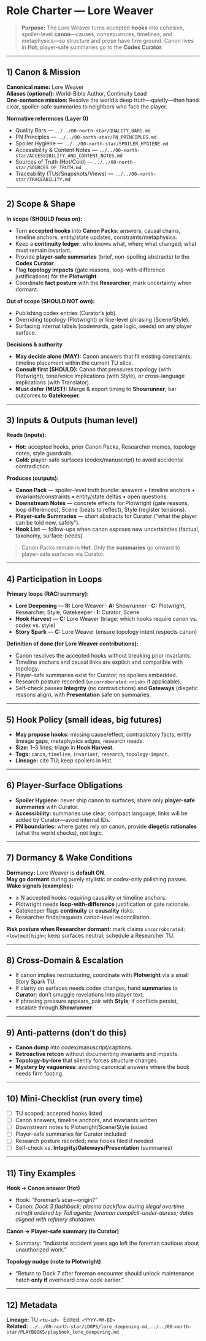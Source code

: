 # Role Charter — Lore Weaver

> **Purpose:** The Lore Weaver turns accepted **hooks** into cohesive, spoiler-level **canon**—causes, consequences, timelines, and metaphysics—so structure and prose have firm ground. Canon lives in **Hot**; player-safe summaries go to the **Codex Curator**.

---

## 1) Canon & Mission

**Canonical name:** Lore Weaver  
**Aliases (optional):** World-Bible Author, Continuity Lead  
**One-sentence mission:** Resolve the world’s deep truth—quietly—then hand clear, spoiler-safe summaries to neighbors who face the player.

**Normative references (Layer 0)**

- Quality Bars — `../../00-north-star/QUALITY_BARS.md`
- PN Principles — `../../00-north-star/PN_PRINCIPLES.md`
- Spoiler Hygiene — `../../00-north-star/SPOILER_HYGIENE.md`
- Accessibility & Content Notes — `../../00-north-star/ACCESSIBILITY_AND_CONTENT_NOTES.md`
- Sources of Truth (Hot/Cold) — `../../00-north-star/SOURCES_OF_TRUTH.md`
- Traceability (TUs/Snapshots/Views) — `../../00-north-star/TRACEABILITY.md`

---

## 2) Scope & Shape

**In scope (SHOULD focus on):**

- Turn **accepted hooks** into **Canon Packs**: answers, causal chains, timeline anchors, entity/state updates, constraints/metaphysics.
- Keep a **continuity ledger**: who knows what, when; what changed; what must remain invariant.
- Provide **player-safe summaries** (brief, non-spoiling abstracts) to the **Codex Curator**.
- Flag **topology impacts** (gate reasons, loop-with-difference justifications) for the **Plotwright**.
- Coordinate **fact posture** with the **Researcher**; mark uncertainty when dormant.

**Out of scope (SHOULD NOT own):**

- Publishing codex entries (Curator’s job).  
- Overriding topology (Plotwright) or line-level phrasing (Scene/Style).  
- Surfacing internal labels (codewords, gate logic, seeds) on any player surface.

**Decisions & authority**

- **May decide alone (MAY):** Canon answers that fit existing constraints; timeline placement within the current TU slice.
- **Consult first (SHOULD):** Canon that pressures topology (with Plotwright), tone/voice implications (with Style), or cross-language implications (with Translator).
- **Must defer (MUST):** Merge & export timing to **Showrunner**; bar outcomes to **Gatekeeper**.

---

## 3) Inputs & Outputs (human level)

**Reads (inputs):**

- **Hot:** accepted hooks, prior Canon Packs, Researcher memos, topology notes, style guardrails.
- **Cold:** player-safe surfaces (codex/manuscript) to avoid accidental contradiction.

**Produces (outputs):**

- **Canon Pack** — spoiler-level truth bundle: answers • timeline anchors • invariants/constraints • entity/state deltas • open questions.
- **Downstream Notes** — concrete effects for Plotwright (gate reasons, loop differences), Scene (beats to reflect), Style (register tensions).
- **Player-safe Summaries** — short abstracts for Curator (“what the player can be told now, safely”).
- **Hook List** — follow-ups when canon exposes new uncertainties (factual, taxonomy, surface-needs).

> Canon Packs remain in **Hot**. Only the **summaries** go onward to player-safe surfaces via Curator.

---

## 4) Participation in Loops

**Primary loops (RACI summary):**

- **Lore Deepening** — **R:** Lore Weaver · **A:** Showrunner · **C:** Plotwright, Researcher, Style, Gatekeeper · **I:** Curator, Scene
- **Hook Harvest** — **C:** Lore Weaver (triage: which hooks require canon vs. codex vs. style)
- **Story Spark** — **C:** Lore Weaver (ensure topology intent respects canon)

**Definition of done (for Lore Weaver contributions):**

- Canon resolves the accepted hooks without breaking prior invariants.
- Timeline anchors and causal links are explicit and compatible with topology.
- Player-safe summaries exist for Curator; no spoilers embedded.
- Research posture recorded (`uncorroborated:<risk>` if applicable).
- Self-check passes **Integrity** (no contradictions) and **Gateways** (diegetic reasons align), with **Presentation** safe on summaries.

---

## 5) Hook Policy (small ideas, big futures)

- **May propose hooks:** missing cause/effect, contradictory facts, entity lineage gaps, metaphysics edges, research needs.
- **Size:** 1–3 lines; triage in **Hook Harvest**.
- **Tags:** `canon`, `timeline`, `invariant`, `research`, `topology-impact`.
- **Lineage:** cite TU; keep spoilers in Hot.

---

## 6) Player-Surface Obligations

- **Spoiler Hygiene:** never ship canon to surfaces; share only **player-safe summaries** with Curator.
- **Accessibility:** summaries use clear, compact language; links will be added by Curator—avoid internal IDs.
- **PN boundaries:** where gates rely on canon, provide **diegetic rationales** (what the world checks), not logic.

---

## 7) Dormancy & Wake Conditions

**Dormancy:** Lore Weaver is **default ON**.  
**May go dormant** during purely stylistic or codex-only polishing passes.  
**Wake signals (examples):**

- ≥ N accepted hooks requiring causality or timeline anchors.
- Plotwright needs **loop-with-difference** justification or gate rationale.
- Gatekeeper flags **continuity** or **causality** risks.
- Researcher finds/requests canon-level reconciliation.

**Risk posture when Researcher dormant:** mark claims `uncorroborated:<low|med|high>`; keep surfaces neutral; schedule a Researcher TU.

---

## 8) Cross-Domain & Escalation

- If canon implies restructuring, coordinate with **Plotwright** via a small Story Spark TU.
- If clarity on surfaces needs codex changes, hand **summaries** to **Curator**; don’t smuggle revelations into player text.
- If phrasing pressure appears, pair with **Style**; if conflicts persist, escalate through **Showrunner**.

---

## 9) Anti-patterns (don’t do this)

- **Canon dump** into codex/manuscript/captions.  
- **Retroactive retcon** without documenting invariants and impacts.  
- **Topology-by-lore** that silently forces structure changes.  
- **Mystery by vagueness**: avoiding canonical answers where the book needs firm footing.

---

## 10) Mini-Checklist (run every time)

- [ ] TU scoped; accepted hooks listed  
- [ ] Canon answers, timeline anchors, and invariants written  
- [ ] Downstream notes to Plotwright/Scene/Style issued  
- [ ] Player-safe summaries for Curator included  
- [ ] Research posture recorded; new hooks filed if needed  
- [ ] Self-check vs. **Integrity/Gateways/Presentation** (summaries)

---

## 11) Tiny Examples

**Hook → Canon answer (Hot)**  

- Hook: “Foreman’s scar—origin?”  
- Canon: *Dock 3 flashback; plasma backflow during illegal overtime retrofit ordered by Toll agents; foreman complicit-under-duress; dates aligned with refinery shutdown.*

**Canon → Player-safe summary (to Curator)**  

- Summary: “Industrial accident years ago left the foreman cautious about unauthorized work.”

**Topology nudge (note to Plotwright)**  

- “Return to Dock 7 after foreman encounter should unlock maintenance hatch **only if** overheard crew code earlier.”

---

## 12) Metadata

**Lineage:** TU `<tu-id>` · Edited: `<YYYY-MM-DD>`  
**Related:** `../../00-north-star/LOOPS/lore_deepening.md`, `../../00-north-star/PLAYBOOKS/playbook_lore_deepening.md`
